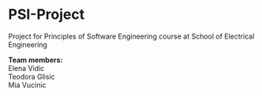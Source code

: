 # PSI-Project
Project for Principles of Software Engineering course at School of Electrical Engineering

<b>Team members:</b><br>
Elena Vidic<br>
Teodora Glisic<br>
Mia Vucinic<br>
